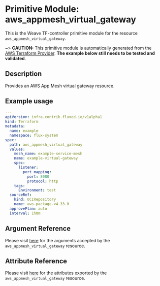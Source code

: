 
# Primitive Module: aws_appmesh_virtual_gateway

This is the Weave TF-controller primitive module for the resource `aws_appmesh_virtual_gateway`.

~> **CAUTION:** This primitive module is automatically generated from the [AWS Terraform Provider](https://registry.terraform.io/providers/hashicorp/aws/latest/docs/resources/appmesh_virtual_gateway). **The example below still needs to be tested and validated**.

## Description

Provides an AWS App Mesh virtual gateway resource.

## Example usage

```yaml
---
apiVersion: infra.contrib.fluxcd.io/v1alpha1
kind: Terraform
metadata:
  name: example
  namespace: flux-system
spec:
  path: aws_appmesh_virtual_gateway
  values:
    mesh_name: example-service-mesh
    name: example-virtual-gateway
    spec:
      listener:
        port_mapping:
          port: 8080
          protocol: http
    tags:
      Environment: test
  sourceRef:
    kind: OCIRepository
    name: aws-package-v4.33.0
  approvePlan: auto
  interval: 1h0m
```

## Argument Reference

Please visit [here](https://registry.terraform.io/providers/hashicorp/aws/latest/docs/resources/appmesh_virtual_gateway#argument-reference) for the arguments accepted by the `aws_appmesh_virtual_gateway` resource.

## Attribute Reference

Please visit [here](https://registry.terraform.io/providers/hashicorp/aws/latest/docs/resources/appmesh_virtual_gateway#attributes-reference) for the attributes exported by the `aws_appmesh_virtual_gateway` resource.
